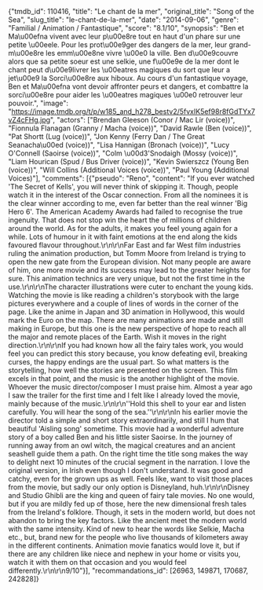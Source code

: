 {"tmdb_id": 110416, "title": "Le chant de la mer", "original_title": "Song of the Sea", "slug_title": "le-chant-de-la-mer", "date": "2014-09-06", "genre": "Familial / Animation / Fantastique", "score": "8.1/10", "synopsis": "Ben et Ma\u00efna vivent avec leur p\u00e8re tout en haut d'un phare sur une petite \u00eele. Pour les prot\u00e9ger des dangers de la mer, leur grand-m\u00e8re les emm\u00e8ne vivre \u00e0 la ville. Ben d\u00e9couvre alors que sa petite soeur est une selkie, une f\u00e9e de la mer dont le chant peut d\u00e9livrer les \u00eatres magiques du sort que leur a jet\u00e9 la Sorci\u00e8re aux hiboux. Au cours d'un fantastique voyage, Ben et Ma\u00efna vont devoir affronter peurs et dangers,  et combattre la sorci\u00e8re pour aider les \u00eatres magiques \u00e0 retrouver leur pouvoir.", "image": "https://image.tmdb.org/t/p/w185_and_h278_bestv2/5fvxIK5ef98r8fGdTYx7vZ4cFHg.jpg", "actors": ["Brendan Gleeson (Conor / Mac Lir (voice))", "Fionnula Flanagan (Granny / Macha (voice))", "David Rawle (Ben (voice))", "Pat Shortt (Lug (voice))", "Jon Kenny (Ferry Dan / The Great Seanacha\u00ed (voice))", "Lisa Hannigan (Bronach (voice))", "Lucy O'Connell (Saoirse (voice))", "Colm \u00d3'Snodaigh (Mossy (voice))", "Liam Hourican (Spud / Bus Driver (voice))", "Kevin Swierszcz (Young Ben (voice))", "Will Collins (Additional Voices (voice))", "Paul Young (Additional Voices)"], "comments": [{"pseudo": "Reno", "content": "If you ever watched 'The Secret of Kells', you will never think of skipping it. Though, people watch it in the interest of the Oscar connection. From all the nominees it is the clear winner according to me, even far better than the real winner 'Big Hero 6'. The American Academy Awards had failed to recognise the true ingenuity. That does not stop win the heart the of millions of children around the world. As for the adults, it makes you feel young again for a while. Lots of humour in it with faint emotions at the end along the kids favoured flavour throughout.\r\n\r\nFar East and far West film industries ruling the animation production, but Tomm Moore from Ireland is trying to open the new gate from the European division. Not many people are aware of him, one more movie and its success may lead to the greater heights for sure. This animation technics are very unique, but not the first time in the use.\r\n\r\nThe character illustrations were cuter to enchant the young kids. Watching the movie is like reading a children's storybook with the large pictures everywhere and a couple of lines of words in the corner of the page. Like the anime in Japan and 3D animation in Hollywood, this would mark the Euro on the map. There are many animations are made and still making in Europe, but this one is the new perspective of hope to reach all the major and remote places of the Earth. Wish it moves in the right direction.\r\n\r\nIf you had known how all the fairy tales work, you would feel you can predict this story because, you know defeating evil, breaking curses, the happy endings are the usual part. So what matters is the storytelling, how well the stories are presented on the screen. This film excels in that point, and the music is the another highlight of the movie. Whoever the music director/composer I must praise him. Almost a year ago I saw the trailer for the first time and I felt like I already loved the movie, mainly because of the music.\r\n\r\n''Hold this shell to your ear and listen carefully. You will hear the song of the sea.''\r\n\r\nIn his earlier movie the director told a simple and short story extraordinarily, and still I hum that beautiful 'Aisling song' sometime. This movie had a wonderful adventure story of a boy called Ben and his little sister Saoirse. In the journey of running away from an owl witch, the magical creatures and an ancient seashell guide them a path. On the right time the title song makes the way to delight next 10 minutes of the crucial segment in the narration. I love the original version, in Irish even though I don't understand. It was good and catchy, even for the grown ups as well. Feels like, want to visit those places from the movie, but sadly our only option is Disneyland, huh.\r\n\r\nDisney and Studio Ghibli are the king and queen of fairy tale movies. No one would, but if you are mildly fed up of those, here the new dimensional fresh tales from the Ireland's folklore. Though, it sets in the modern world, but does not abandon to bring the key factors. Like the ancient meet the modern world with the same intensity. Kind of new to hear the words like Selkie, Macha etc., but, brand new for the people who live thousands of kilometers away in the different continents. Animation movie fanatics would love it, but if there are any children like niece and nephew in your home or visits you, watch it with them on that occasion and you would feel differently.\r\n\r\n9/10"}], "recommandations_id": [26963, 149871, 170687, 242828]}